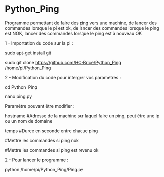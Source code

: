 # Python_Ping

Programme permettant de faire des ping vers une machine, de lancer des commandes lorsque le pi est ok, de lancer des commandes lorsque le ping est NOK, lancer des commandes lorsque le ping est à nouveau OK

1 - Importation du code sur la pi :

sudo apt-get install git

sudo git clone https://github.com/HC-Brice/Python_Ping /home/pi/Python_Ping

2 - Modification du code pour intergrer vos paramètres :

cd Python_Ping

nano ping.py

Paramètre pouvant être modifier :

hostname #Adresse de la machine sur laquel faire un ping, peut être une ip ou un nom de domaine

temps #Duree en seconde entre chaque ping

#Mettre les commandes si ping nok

#Mettre les commandes si ping est revenu ok

2 - Pour lancer le programme :

python /home/pi/Python_Ping/Ping.py
